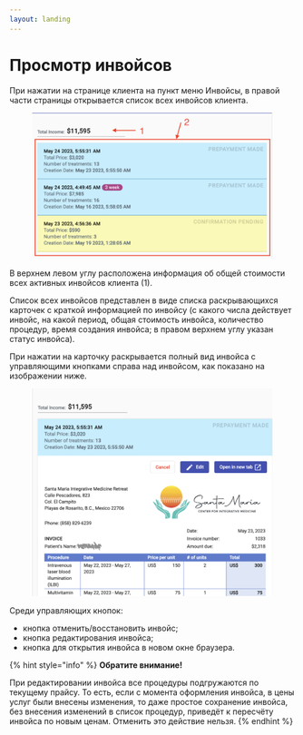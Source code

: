 ```yaml
---
layout: landing
---
```


# Просмотр инвойсов

При нажатии на странице клиента на пункт меню Инвойсы, в правой части страницы открывается список всех инвойсов клиента.

<figure><img src="../../../../.gitbook/assets/Screenshot 2023-05-24 at 21.16.44 (1).png" alt=""><figcaption></figcaption></figure>

В верхнем левом углу расположена информация об общей стоимости всех активных инвойсов клиента (1).

Список всех инвойсов представлен в виде списка раскрывающихся карточек с краткой информацией по инвойсу (с какого числа действует инвойс, на какой период, общая стоимость инвойса, количество процедур, время создания инвойса; в правом верхнем углу указан статус инвойса).

При нажатии на карточку раскрывается полный вид инвойса с управляющими кнопками справа над инвойсом, как показано на изображении ниже.

<figure><img src="../../../../.gitbook/assets/Screenshot 2023-05-24 at 21.26.35.png" alt=""><figcaption></figcaption></figure>

Среди управляющих кнопок:

* кнопка отменить/восстановить инвойс;
* кнопка редактирования инвойса;
* кнопка для открытия инвойса в новом окне браузера.

{% hint style="info" %}
**Обратите внимание!**

При редактировании инвойса все процедуры  подгружаются по текущему прайсу. То есть, если с момента оформления инвойса, в цены услуг были внесены изменения, то даже простое сохранение инвойса, без внесения изменений в список процедур, приведёт к пересчёту инвойса по новым ценам. Отменить это действие нельзя.
{% endhint %}
